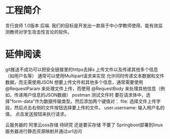 # 工程简介
言行良师 1.0版本 后端. 我们的目标是开发出一款易于中小学教师使用、能有效监测教师对学生攻击性言论的软件。
# 延伸阅读
git推送不成功可以把安全链接里的https去掉s
上传文件以及传递其他多个信息（如用户名等） 通常可以使用Multipart请求来实现 允许同时传递文本数据和文件数据，而无需使用JSON
想要上传文件和其他多个信息，通常需要使用 @RequestParam 来处理文件上传，而使用 @RequestBody 来处理其他信息（例如，传递用户信息的JSON数据）
postman 测试文件时 要在请求体中，选择"form-data"作为数据传输类型。然后添加两个键值对：
file: 选择文件上传字段，然后点击右侧的文件按钮选择要上传的文件。
user.username: 输入用户名的值。
点击发送按钮来执行请求。


云服务器的
阿里云oss存储     待研究   还是要买存储  不要了
Springboot部署到linux服务器进行静态资源映射并通过url访问